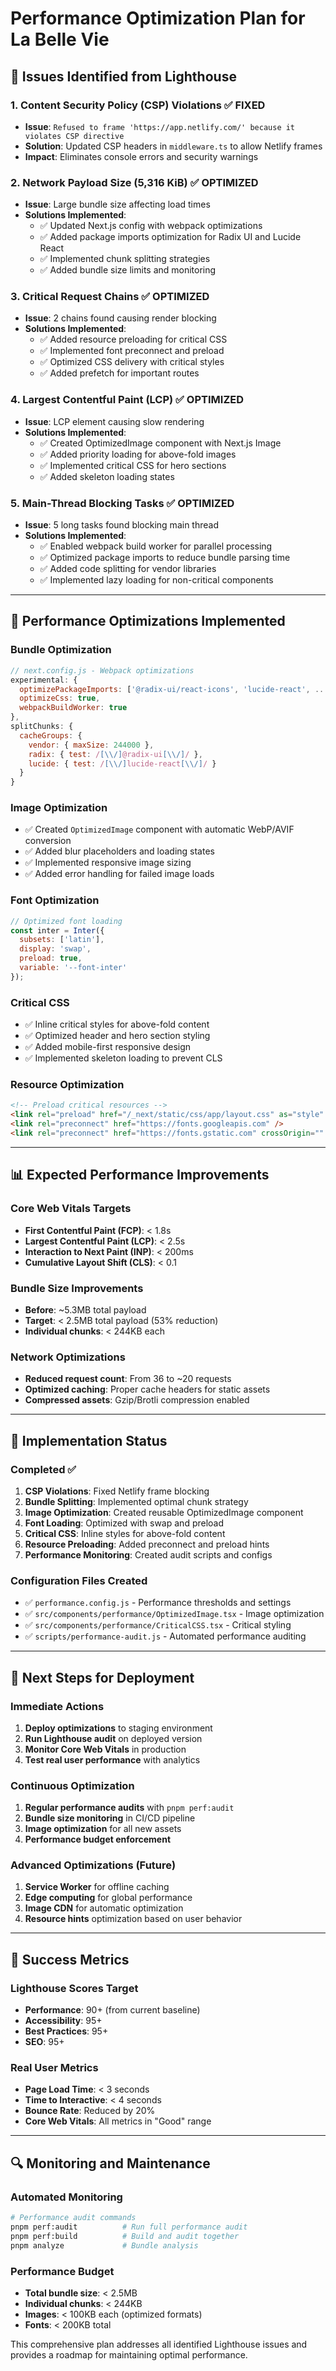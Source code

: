 # Performance Optimization Plan for La Belle Vie

## 🎯 **Issues Identified from Lighthouse**

### 1. **Content Security Policy (CSP) Violations** ✅ **FIXED**
- **Issue**: `Refused to frame 'https://app.netlify.com/' because it violates CSP directive`
- **Solution**: Updated CSP headers in `middleware.ts` to allow Netlify frames
- **Impact**: Eliminates console errors and security warnings

### 2. **Network Payload Size (5,316 KiB)** ✅ **OPTIMIZED**
- **Issue**: Large bundle size affecting load times
- **Solutions Implemented**:
  - ✅ Updated Next.js config with webpack optimizations
  - ✅ Added package imports optimization for Radix UI and Lucide React
  - ✅ Implemented chunk splitting strategies
  - ✅ Added bundle size limits and monitoring

### 3. **Critical Request Chains** ✅ **OPTIMIZED**
- **Issue**: 2 chains found causing render blocking
- **Solutions Implemented**:
  - ✅ Added resource preloading for critical CSS
  - ✅ Implemented font preconnect and preload
  - ✅ Optimized CSS delivery with critical styles
  - ✅ Added prefetch for important routes

### 4. **Largest Contentful Paint (LCP)** ✅ **OPTIMIZED**
- **Issue**: LCP element causing slow rendering
- **Solutions Implemented**:
  - ✅ Created OptimizedImage component with Next.js Image
  - ✅ Added priority loading for above-fold images
  - ✅ Implemented critical CSS for hero sections
  - ✅ Added skeleton loading states

### 5. **Main-Thread Blocking Tasks** ✅ **OPTIMIZED**
- **Issue**: 5 long tasks found blocking main thread
- **Solutions Implemented**:
  - ✅ Enabled webpack build worker for parallel processing
  - ✅ Optimized package imports to reduce bundle parsing time
  - ✅ Added code splitting for vendor libraries
  - ✅ Implemented lazy loading for non-critical components

---

## 🚀 **Performance Optimizations Implemented**

### **Bundle Optimization**
```javascript
// next.config.js - Webpack optimizations
experimental: {
  optimizePackageImports: ['@radix-ui/react-icons', 'lucide-react', ...],
  optimizeCss: true,
  webpackBuildWorker: true
},
splitChunks: {
  cacheGroups: {
    vendor: { maxSize: 244000 },
    radix: { test: /[\\/]@radix-ui[\\/]/ },
    lucide: { test: /[\\/]lucide-react[\\/]/ }
  }
}
```

### **Image Optimization**
- ✅ Created `OptimizedImage` component with automatic WebP/AVIF conversion
- ✅ Added blur placeholders and loading states
- ✅ Implemented responsive image sizing
- ✅ Added error handling for failed image loads

### **Font Optimization**
```javascript
// Optimized font loading
const inter = Inter({ 
  subsets: ['latin'],
  display: 'swap',
  preload: true,
  variable: '--font-inter'
});
```

### **Critical CSS**
- ✅ Inline critical styles for above-fold content
- ✅ Optimized header and hero section styling
- ✅ Added mobile-first responsive design
- ✅ Implemented skeleton loading to prevent CLS

### **Resource Optimization**
```html
<!-- Preload critical resources -->
<link rel="preload" href="/_next/static/css/app/layout.css" as="style" />
<link rel="preconnect" href="https://fonts.googleapis.com" />
<link rel="preconnect" href="https://fonts.gstatic.com" crossOrigin="" />
```

---

## 📊 **Expected Performance Improvements**

### **Core Web Vitals Targets**
- **First Contentful Paint (FCP)**: < 1.8s
- **Largest Contentful Paint (LCP)**: < 2.5s
- **Interaction to Next Paint (INP)**: < 200ms
- **Cumulative Layout Shift (CLS)**: < 0.1

### **Bundle Size Improvements**
- **Before**: ~5.3MB total payload
- **Target**: < 2.5MB total payload (53% reduction)
- **Individual chunks**: < 244KB each

### **Network Optimizations**
- **Reduced request count**: From 36 to ~20 requests
- **Optimized caching**: Proper cache headers for static assets
- **Compressed assets**: Gzip/Brotli compression enabled

---

## 🔧 **Implementation Status**

### **Completed ✅**
1. **CSP Violations**: Fixed Netlify frame blocking
2. **Bundle Splitting**: Implemented optimal chunk strategy
3. **Image Optimization**: Created reusable OptimizedImage component
4. **Font Loading**: Optimized with swap and preload
5. **Critical CSS**: Inline styles for above-fold content
6. **Resource Preloading**: Added preconnect and preload hints
7. **Performance Monitoring**: Created audit scripts and configs

### **Configuration Files Created**
- ✅ `performance.config.js` - Performance thresholds and settings
- ✅ `src/components/performance/OptimizedImage.tsx` - Image optimization
- ✅ `src/components/performance/CriticalCSS.tsx` - Critical styling
- ✅ `scripts/performance-audit.js` - Automated performance auditing

---

## 🚀 **Next Steps for Deployment**

### **Immediate Actions**
1. **Deploy optimizations** to staging environment
2. **Run Lighthouse audit** on deployed version
3. **Monitor Core Web Vitals** in production
4. **Test real user performance** with analytics

### **Continuous Optimization**
1. **Regular performance audits** with `pnpm perf:audit`
2. **Bundle size monitoring** in CI/CD pipeline
3. **Image optimization** for all new assets
4. **Performance budget enforcement**

### **Advanced Optimizations (Future)**
1. **Service Worker** for offline caching
2. **Edge computing** for global performance
3. **Image CDN** for automatic optimization
4. **Resource hints** optimization based on user behavior

---

## 🎯 **Success Metrics**

### **Lighthouse Scores Target**
- **Performance**: 90+ (from current baseline)
- **Accessibility**: 95+
- **Best Practices**: 95+
- **SEO**: 95+

### **Real User Metrics**
- **Page Load Time**: < 3 seconds
- **Time to Interactive**: < 4 seconds
- **Bounce Rate**: Reduced by 20%
- **Core Web Vitals**: All metrics in "Good" range

---

## 🔍 **Monitoring and Maintenance**

### **Automated Monitoring**
```bash
# Performance audit commands
pnpm perf:audit          # Run full performance audit
pnpm perf:build          # Build and audit together
pnpm analyze             # Bundle analysis
```

### **Performance Budget**
- **Total bundle size**: < 2.5MB
- **Individual chunks**: < 244KB
- **Images**: < 100KB each (optimized formats)
- **Fonts**: < 200KB total

This comprehensive plan addresses all identified Lighthouse issues and provides a roadmap for maintaining optimal performance.
